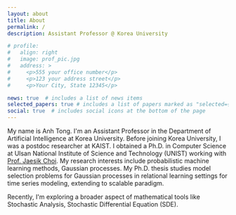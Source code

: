 ```yaml
---
layout: about
title: About
permalink: /
description: Assistant Professor @ Korea University

# profile:
#   align: right
#   image: prof_pic.jpg
#   address: >
#     <p>555 your office number</p>
#     <p>123 your address street</p>
#     <p>Your City, State 12345</p>

news: true  # includes a list of news items
selected_papers: true # includes a list of papers marked as "selected={true}"
social: true  # includes social icons at the bottom of the page
---
```


My name is Anh Tong. I'm an Assistant Professor in the Department of Artificial Intelligence at Korea University. Before joining Korea University, I was a postdoc researcher at KAIST. I obtained a Ph.D. in Computer Science at Ulsan National Institute of Science and Technology (UNIST) working with [Prof. Jaesik Choi](http://sailab.kaist.ac.kr/members/jaesik/). My research interests include probabilistic machine learning methods, Gaussian processes. My Ph.D. thesis studies model selection problems for Gaussian processes in relational learning settings for time series modeling, extending to scalable paradigm. 

Recently, I'm exploring a broader aspect of mathematical tools like Stochastic Analysis, Stochastic Differential Equation (SDE). 
